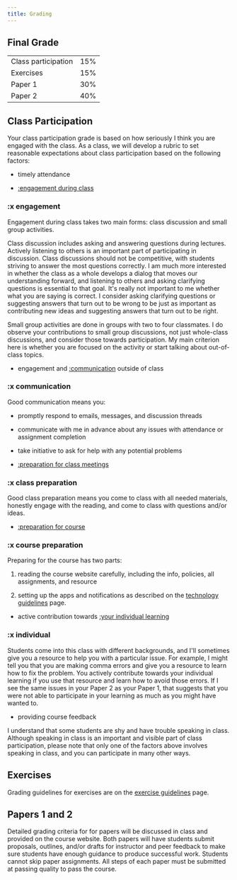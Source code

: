 ```yaml
---
title: Grading
---
```


## Final Grade

|                     |     |
| ------------------- | :-: |
| Class participation | 15% |
| Exercises           | 15% |
| Paper 1             | 30% |
| Paper 2             | 40% |

## Class Participation

Your class participation grade is based on how seriously I think you are engaged with the class. As a class, we will develop a rubric to set reasonable expectations about class participation based on the following factors:

- timely attendance

- [:engagement during class](#x-engagement)

### :x engagement

Engagement during class takes two main forms: class discussion and small group activities.

Class discussion includes asking and answering questions during lectures. Actively listening to others is an important part of participating in discussion. Class discussions should not be competitive, with students striving to answer the most questions correctly. I am much more interested in whether the class as a whole develops a dialog that moves our understanding forward, and listening to others and asking clarifying questions is essential to that goal. It's really not important to me whether what you are saying is correct. I consider asking clarifying questions or suggesting answers that turn out to be wrong to be just as important as contributing new ideas and suggesting answers that turn out to be right.

Small group activities are done in groups with two to four classmates. I do observe your contributions to small group discussions, not just whole-class discussions, and consider those towards participation. My main criterion here is whether you are focused on the activity or start talking about out-of-class topics.

- engagement and [:communication](#x-communication) outside of class

### :x communication

Good communication means you:

- promptly respond to emails, messages, and discussion threads

- communicate with me in advance about any issues with attendance or assignment completion

- take initiative to ask for help with any potential problems

- [:preparation for class meetings](#x-class-preparation)

### :x class preparation

Good class preparation means you come to class with all needed materials, honestly engage with the reading, and come to class with questions and/or ideas.

- [:preparation for course](#x-course-preparation)

### :x course preparation

Preparing for the course has two parts:

1. reading the course website carefully, including the info, policies, all assignments, and resource

2. setting up the apps and notifications as described on the [technology guidelines](../course-info/tech-guidelines) page.

- active contribution towards [:your individual learning](#x-individual)

### :x individual

Students come into this class with different backgrounds, and I'll sometimes give you a resource to help you with a particular issue. For example, I might tell you that you are making comma errors and give you a resource to learn how to fix the problem. You actively contribute towards your individual learning if you use that resource and learn how to avoid those errors. If I see the same issues in your Paper 2 as your Paper 1, that suggests that you were not able to participate in your learning as much as you might have wanted to.

- providing course feedback

I understand that some students are shy and have trouble speaking in class. Although speaking in class is an important and visible part of class participation, please note that only one of the factors above involves speaking in class, and you can participate in many other ways.

## Exercises

Grading guidelines for exercises are on the [exercise guidelines](/course-ntw2029/assignments/general/ex-guidelines) page.

## Papers 1 and 2

Detailed grading criteria for for papers will be discussed in class and provided on the course website. Both papers will have students submit proposals, outlines, and/or drafts for instructor and peer feedback to make sure students have enough guidance to produce successful work. Students cannot skip paper assignments. All steps of each paper must be submitted at passing quality to pass the course.
